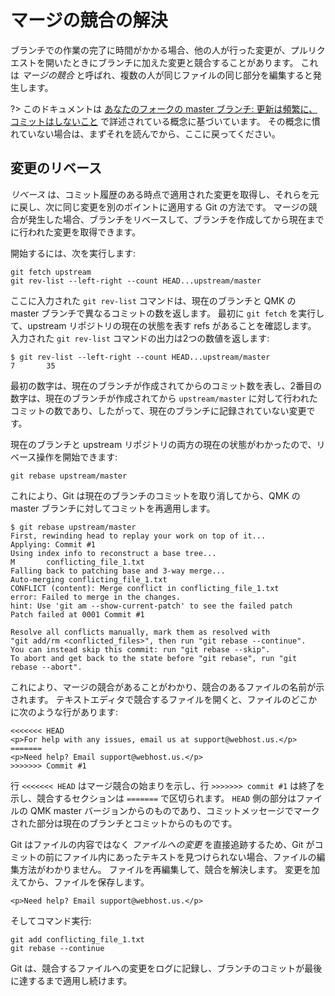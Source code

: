 #  マージの競合の解決

<!---
  grep --no-filename "^[ ]*git diff" docs/ja/*.md | sh
  original document: 0.9.0:docs/newbs_git_resolving_merge_conflicts.md
  git diff 0.9.0 HEAD -- docs/newbs_git_resolving_merge_conflicts.md | cat
-->

ブランチでの作業の完了に時間がかかる場合、他の人が行った変更が、プルリクエストを開いたときにブランチに加えた変更と競合することがあります。
これは *マージの競合* と呼ばれ、複数の人が同じファイルの同じ部分を編集すると発生します。

?> このドキュメントは [あなたのフォークの master ブランチ: 更新は頻繁に、コミットはしないこと](newbs_git_using_your_master_branch) で詳述されている概念に基づいています。
その概念に慣れていない場合は、まずそれを読んでから、ここに戻ってください。

## 変更のリベース

*リベース* は、コミット履歴のある時点で適用された変更を取得し、それらを元に戻し、次に同じ変更を別のポイントに適用する Git の方法です。
マージの競合が発生した場合、ブランチをリベースして、ブランチを作成してから現在までに行われた変更を取得できます。

開始するには、次を実行します:

```
git fetch upstream
git rev-list --left-right --count HEAD...upstream/master
```

ここに入力された `git rev-list` コマンドは、現在のブランチと QMK の master ブランチで異なるコミットの数を返します。
最初に `git fetch` を実行して、upstream リポジトリの現在の状態を表す refs があることを確認します。
入力された `git rev-list` コマンドの出力は2つの数値を返します:

```
$ git rev-list --left-right --count HEAD...upstream/master
7       35
```

最初の数字は、現在のブランチが作成されてからのコミット数を表し、2番目の数字は、現在のブランチが作成されてから `upstream/master` に対して行われたコミットの数であり、したがって、現在のブランチに記録されていない変更です。

現在のブランチと upstream リポジトリの両方の現在の状態がわかったので、リベース操作を開始できます:

```
git rebase upstream/master
```

これにより、Git は現在のブランチのコミットを取り消してから、QMK の master ブランチに対してコミットを再適用します。

```
$ git rebase upstream/master
First, rewinding head to replay your work on top of it...
Applying: Commit #1
Using index info to reconstruct a base tree...
M       conflicting_file_1.txt
Falling back to patching base and 3-way merge...
Auto-merging conflicting_file_1.txt
CONFLICT (content): Merge conflict in conflicting_file_1.txt
error: Failed to merge in the changes.
hint: Use 'git am --show-current-patch' to see the failed patch
Patch failed at 0001 Commit #1

Resolve all conflicts manually, mark them as resolved with
"git add/rm <conflicted_files>", then run "git rebase --continue".
You can instead skip this commit: run "git rebase --skip".
To abort and get back to the state before "git rebase", run "git rebase --abort".
```

これにより、マージの競合があることがわかり、競合のあるファイルの名前が示されます。
テキストエディタで競合するファイルを開くと、ファイルのどこかに次のような行があります:

```
<<<<<<< HEAD
<p>For help with any issues, email us at support@webhost.us.</p>
=======
<p>Need help? Email support@webhost.us.</p>
>>>>>>> Commit #1
```

行 `<<<<<<< HEAD` はマージ競合の始まりを示し、行 `>>>>>>> commit #1` は終了を示し、競合するセクションは `=======` で区切られます。
`HEAD` 側の部分はファイルの QMK master バージョンからのものであり、コミットメッセージでマークされた部分は現在のブランチとコミットからのものです。

Git はファイルの内容ではなく *ファイルへの変更* を直接追跡するため、Git がコミットの前にファイル内にあったテキストを見つけられない場合、ファイルの編集方法がわかりません。
ファイルを再編集して、競合を解決します。
変更を加えてから、ファイルを保存します。

```
<p>Need help? Email support@webhost.us.</p>
```

そしてコマンド実行:

```
git add conflicting_file_1.txt
git rebase --continue
```

Git は、競合するファイルへの変更をログに記録し、ブランチのコミットが最後に達するまで適用し続けます。
